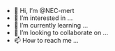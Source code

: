 - 👋 Hi, I’m @NEC-mert
- 👀 I’m interested in ...
- 🌱 I’m currently learning ...
- 💞️ I’m looking to collaborate on ...
- 📫 How to reach me ...

<!---
NEC-mert/NEC-mert is a ✨ special ✨ repository because its `README.md` (this file) appears on your GitHub profile.
You can click the Preview link to take a look at your changes.
--->
